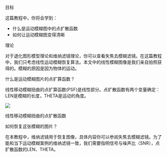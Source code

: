 目标

这篇教程中，你将会学到：

* 什么是运动模糊图中的点扩散函数
* 如何让运动模糊图变得清晰

理论

对于退化图形模型理论和维纳滤镜理论，你可以查看失焦去模糊滤镜。在这篇教程中，我们只考虑线性运动模糊恢复算法。本文中的线性模糊图像是我们亲自拍照获得的。模糊的原因是因为物体的运动。

什么是运动模糊图片的点扩算函数？

线性移动模糊扭曲的点扩算函数(PSF)是线性部分。点扩散函数有两个变量确定：LEN是模糊的长度，THETA是运动的角度。

![](https://docs.opencv.org/4.1.0/motion_psf.png)

线性移动模糊扭曲的点扩散函数

如何恢复这张模糊的图片？

在本教程中，维纳滤镜用于恢复图像，具体内容你可以参阅失焦去模糊滤镜。为了能和当下运动模糊案例的维纳滤镜一致，我们需要指明信号与噪声比（SNR），点扩散函数的LEN、THETA。